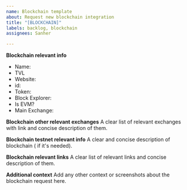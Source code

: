 ```yaml
---
name: Blockchain template
about: Request new blockchain integration
title: "[BLOCKCHAIN]"
labels: backlog, blockchain
assignees: Sanher

---
```


**Blockchain relevant info**

- Name:
- TVL
- Website:
- id:
- Token:
- Block Explorer:
- Is EVM?
- Main Exchange:

**Blockchain other relevant exchanges**
A clear list of relevant exchanges with link and concise description of them.

**Blockchain testnet relevant info**
A clear and concise description of blockchain ( if it's needed).

**Blockchain relevant links**
A clear list of relevant links and concise description of them.

**Additional context**
Add any other context or screenshots about the blockchain request here.
